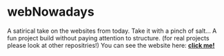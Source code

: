 # webNowadays
A satirical take on the websites from today. Take it with a pinch of salt...
A fun project build without paying attention to structure. (for real projects please look at other repositries!)
You can see the website here: <a href='https://web-nowaday.netlify.app'><strong> click me! </strong></a>
